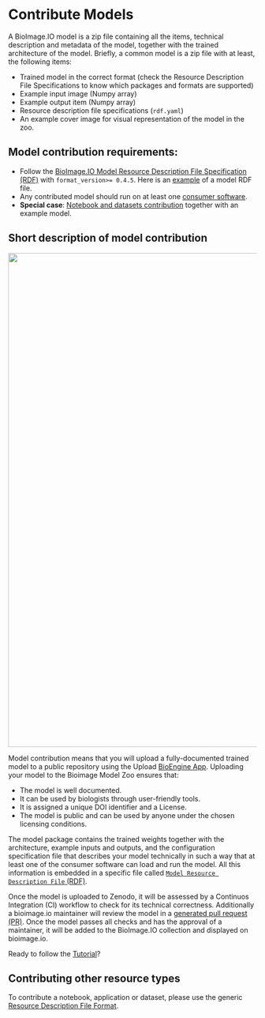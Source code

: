 # Contribute Models

A BioImage.IO model is a zip file containing all the items, technical description and metadata of the model, together with the trained architecture of the model. Briefly, a common model is a zip file with at least, the following items:
* Trained model in the correct format (check the Resource Description File Specifications to know which packages and formats are supported)
* Example input image (Numpy array)
* Example output item (Numpy array)
* Resource description file specifications (`rdf.yaml`)
* An example cover image for visual representation of the model in the zoo.

## Model contribution requirements:

- Follow the [BioImage.IO Model Resource Description File Specification (RDF)](https://bioimage.io/docs/#/bioimageio_model_spec) with `format_version>= 0.4.5`. Here is an [example](https://github.com/bioimage-io/spec-bioimage-io/blob/main/example_specs/models/unet2d_keras_tf/rdf.yaml) of a model RDF file.
- Any contributed model should run on at least one [consumer software](https://github.com/bioimage-io/spec-bioimage-io/blob/master/supported_formats_and_operations.md#consumers).
- **Special case**: [Notebook and datasets contribution](https://bioimage.io/docs/#/contribute_models/README?id=contributing-other-resource-types) together with an example model.

## Short description of model contribution

 <img src="contribute_models/contribute_model.png" align="center" width="1000"/>

Model contribution means that you will upload a fully-documented trained model to a public repository using the Upload [BioEngine App](/bioengine/README.md). Uploading your model to the Bioimage Model Zoo ensures that:
- The model is well documented.
- It can be used by biologists through user-friendly tools. 
- It is assigned a unique DOI identifier and a License.
- The model is public and can be used by anyone under the chosen licensing conditions.

The model package contains the trained weights together with the architecture, example inputs and outputs, and the configuration specification file that describes your model technically in such a way that at least one of the consumer software can load and run the model. All this information is embedded in a specific file called [`Model Resource Description File` (RDF)](https://bioimage.io/docs/#/bioimageio_model_spec).

Once the model is uploaded to Zenodo, it will be assessed by a Continuos Integration (CI) workflow to check for its technical correctness. Additionally a bioimage.io maintainer will review the model in a [generated pull request (PR)](https://github.com/bioimage-io/collection-bioimage-io/pulls/bioimageiobot). Once the model passes all checks and has the approval of a maintainer, it will be added to the BioImage.IO collection and displayed on bioimage.io. 

Ready to follow the [Tutorial](/contribute_models/tutorials.md)?

## Contributing other resource types

To contribute a notebook, application or dataset, please use the generic [Resource Description File Format](https://bioimage.io/docs/#/bioimageio_spec?id=resource-description-file-specification).
